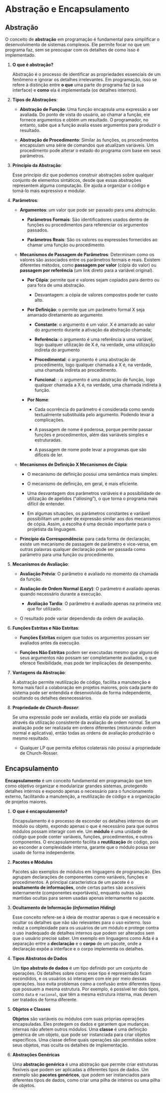 # **Abstração e Encapsulamento**
## **Abstração**

O conceito de **abstração** em programação é fundamental para simplificar o desenvolvimento de sistemas complexos. Ele permite focar no que um programa faz, sem se preocupar com os detalhes de como isso é implementado.

1. **O que é abstração?**  
	
    Abstração é o processo de identificar as propriedades essenciais de um fenômeno e ignorar os detalhes irrelevantes. Em programação, isso se refere à distinção entre **o que** uma parte do programa faz (a sua interface) e **como** ela é implementada (os detalhes internos).
	
2. **Tipos de Abstrações**:
	
    - **Abstração de Função**: Uma função encapsula uma expressão a ser avaliada. Do ponto de vista do usuário, ao chamar a função, ele fornece argumentos e obtém um resultado. O programador, no entanto, sabe que a função avalia esses argumentos para produzir o resultado.
		
    - **Abstração de Procedimento**: Similar às funções, os procedimentos encapsulam uma série de comandos que atualizam variáveis. Um procedimento pode alterar o estado do programa com base em seus parâmetros.
	
3. **Princípio da Abstração**:  
	
    Esse princípio diz que podemos construir abstrações sobre qualquer conjunto de elementos sintáticos, desde que essas abstrações representem alguma computação. Ele ajuda a organizar o código e torná-lo mais expressivo e modular.
	
4. **Parâmetros**:
	
    - **Argumentos**: um valor que pode ser passado para uma abstração.
		
        - **Parâmetros Formais**: São identificadores usados dentro de funções ou procedimentos para referenciar os argumentos passados.
			
        - **Parâmetros Reais**: São os valores ou expressões fornecidos ao chamar uma função ou procedimento.
	
    - **Mecanismos de Passagem de Parâmetros**: Determinam como os valores são associados entre os parâmetros formais e reais. Existem diferentes métodos, como **passagem por valor** (cópia do valor) ou **passagem por referência** (um link direto para a variável original).
		
        - **Por Cópia**: permite que e valores sejam copiados para dentro ou para fora de uma abstração.
		        
	        - Desvantagem: a cópia de valores compostos pode ter custo alto.
		
        - **Por Definição**: o permite que um parâmetro formal X seja amarrado diretamente ao argumento.
	        
            - **Constante**: o argumento é um valor. X é amarrado ao valor do argumento durante a ativação da abstração chamada;
	            
            - **Referência**: o argumento é uma referência a uma variável, logo qualquer utilização de X é, na verdade, uma utilização indireta do argumento
				
            - **Procedimental**: o argumento é uma abstração de procedimento, logo qualquer chamada a X é, na verdade, uma chamada indireta ao procedimento.
				
            - **Funcional**: : o argumento é uma abstração de função, logo qualquer chamada a X é, na verdade, uma chamada indireta à função.
		
        - **Por Nome**:
				
            - Cada ocorrência do parâmetro é considerada como sendo textualmente substituída pelo argumento. Podendo levar a complicações.
				
            - A passagem de nome é poderosa, porque permite passar funções e procedimentos, além das variáveis simples e estruturadas.
				
            - A passagem de nome pode levar a programas que são difíceis de ler.
	
    - **Mecanismos de Definição X Mecanismos de Cópia**:
	    
        - O mecanismo de definição possui uma semântica mais simples.
	        
        - O mecanismo de definição, em geral, é mais eficiente.
	        
        - Uma desvantagem dos parâmetros variáveis é a possibilidade de utilização de apelidos (“*aliasing*”), o que torna o programa mais difícil de entender.
	        
        - Em algumas situações, os parâmetros constantes e variável possibilitam um poder de expressão similar aos dos mecanismos de cópia. Assim, a escolha é uma decisão importante para o projetista da linguagem.
		
    - **Princípio da Correspondência**: para cada forma de declaração, existe um mecanismo de passagem de parâmetro e vice-versa, em outras palavras qualquer declaração pode ser passada como parâmetro para uma função ou procedimento.
	
5. **Mecanismos de Avaliação**:
	
    - **Avaliação Prévia**: O parâmetro é avaliado no momento da chamada da função.
		
    - **Avaliação de Ordem Normal (*Lazy*)**: O parâmetro é avaliado apenas quando necessário durante a execução.
			
        - **Avaliação Tardia**: O parâmetro é avaliado apenas na primeira vez que for utilizado.
		
    - O resultado pode variar dependendo da ordem de avaliação.
	
6. **Funções Estritas e Não Estritas**:
	
    - **Funções Estritas** exigem que todos os argumentos possam ser avaliados antes da execução.
		
    - **Funções Não Estritas** podem ser executadas mesmo que alguns de seus argumentos não possam ser completamente avaliados, o que oferece flexibilidade, mas pode ter implicações de desempenho.
	
7. **Vantagens da Abstração**:

    A abstração permite reutilização de código, facilita a manutenção e torna mais fácil a colaboração em projetos maiores, pois cada parte do sistema pode ser entendida e desenvolvida de forma independente, ocultando os detalhes desnecessários.
	
8. **Propriedade de *Church-Rosser***:

    Se uma expressão pode ser avaliada, então ela pode ser avaliada através da utilização consistente da avaliação de ordem normal. Se uma avaliação pode ser realizada em ordens diferentes (misturando ordem normal e aplicativa), então todas as ordens de avaliação produzirão o mesmo resultado.
	    
    - Qualquer LP que permita efeitos colaterais não possui a propriedade de Church-Rosser.


## **Encapsulamento**

**Encapsulamento** é um conceito fundamental em programação que tem como objetivo organizar e modularizar grandes sistemas, protegendo detalhes internos e expondo apenas o necessário para o funcionamento externo, facilitando a manutenção, a reutilização de código e a organização de projetos maiores.

1. **O que é encapsulamento?**
	
    Encapsulamento é o processo de esconder os detalhes internos de um módulo ou objeto, expondo apenas o que é necessário para que outros módulos possam interagir com ele. Um **módulo** é uma unidade de código que pode conter variáveis, funções, procedimentos, e outros componentes. O encapsulamento facilita a **reutilização** de código, pois ao esconder a complexidade interna, garante que o módulo possa ser usado de forma independente.
	
2. **Pacotes e Módulos**
	
    Pacotes são exemplos de módulos em linguagens de programação. Eles agrupam declarações de componentes como variáveis, funções e procedimentos. A principal característica de um pacote é o **ocultamento de informações**, onde certas partes são acessíveis externamente (componentes exportáveis), enquanto outras são mantidas ocultas para serem usadas apenas internamente no pacote.
	
3. **Ocultamento de Informação (*Information Hiding*)**
	
    Esse conceito refere-se à ideia de mostrar apenas o que é necessário e ocultar os detalhes que não são relevantes para o uso externo. Isso reduz a complexidade para os usuários de um módulo e protege contra o uso inadequado de detalhes internos que podem ser alterados sem que o usuário precise saber. Um exemplo em linguagens como Ada é a separação entre a **declaração** e o **corpo** de um pacote, onde a declaração expõe a interface e o corpo implementa os detalhes.
	
4. **Tipos Abstratos de Dados**
	
    Um **tipo abstrato de dados** é um tipo definido por um conjunto de operações. Os detalhes sobre como esse tipo é representado ficam escondidos, e os usuários só interagem com ele por meio dessas operações. Isso evita problemas como a confusão entre diferentes tipos que possuem a mesma estrutura. Por exemplo, é possível ter dois tipos, como `data` e `racional`, que têm a mesma estrutura interna, mas devem ser tratados de forma diferente.
	
5. **Objetos e Classes**
	
    **Objetos** são variáveis ou módulos com suas próprias operações encapsuladas. Eles protegem os dados e garantem que mudanças internas não afetem outros módulos. Uma **classe** é uma definição genérica de um objeto, que pode ser instanciada para criar objetos específicos. Uma classe define quais operações são permitidas sobre seus objetos, mas oculta os detalhes de implementação.
	
6. **Abstrações Genéricas**
	
    Uma **abstração genérica** é uma abstração que permite criar estruturas flexíveis que podem ser aplicadas a diferentes tipos de dados. Um exemplo são **pacotes genéricos**, que podem ser instanciados para diferentes tipos de dados, como criar uma pilha de inteiros ou uma pilha de objetos.